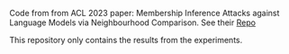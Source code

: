 Code from from ACL 2023 paper: Membership Inference Attacks against Language Models via Neighbourhood Comparison. See their [Repo](https://github.com/justusmattern27/neighbour-mia/tree/main)



This repository only contains the results from the experiments.






